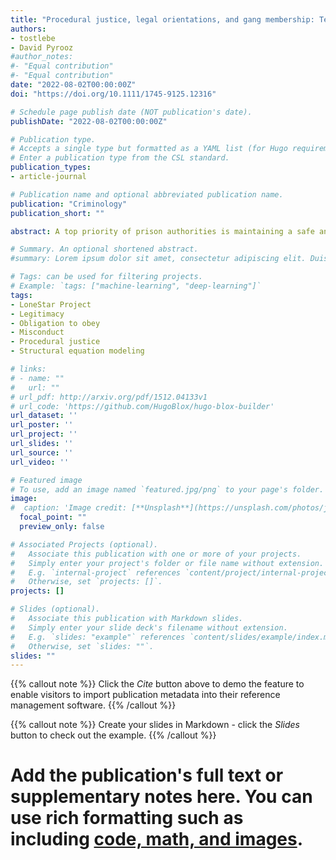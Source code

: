 ```yaml
---
title: "Procedural justice, legal orientations, and gang membership: Testing an alternative explanation to understand the gang-misconduct link"
authors:
- tostlebe
- David Pyrooz
#author_notes:
#- "Equal contribution"
#- "Equal contribution"
date: "2022-08-02T00:00:00Z"
doi: "https://doi.org/10.1111/1745-9125.12316"

# Schedule page publish date (NOT publication's date).
publishDate: "2022-08-02T00:00:00Z"

# Publication type.
# Accepts a single type but formatted as a YAML list (for Hugo requirements).
# Enter a publication type from the CSL standard.
publication_types: 
- article-journal

# Publication name and optional abbreviated publication name.
publication: "Criminology"
publication_short: ""

abstract: A top priority of prison authorities is maintaining a safe and orderly institutional environment. Gangs are believed to impede this objective, warranting bespoke policies and practices. Drawing on the process-based model of regulation, we depart from orthodox explanations for the gang–misconduct link and argue that gang affiliates are treated less fairly than nongang affiliates owing to suppression-oriented administrative policies and harsher day-to-day interactions with officers, which, in turn, impact compliance. We use administrative and survey data sources based on a sample of 802 male prisoners and generalized structural equation modeling to examine whether procedural justice and legal orientations mediate the association between official classification of gang affiliation and self-reported misconduct. Our findings reveal partial support for the process-based model: procedural justice and legitimacy are poorer among gang than among nongang respondents but do not mediate the gang–misconduct link. The traditional pathway between procedural justice, legitimacy, and obligation to obey was observed, none of which were related to misconduct, standing in sharp contrast to the expectations of the process-based model. These findings suggest that factors other than procedural justice and legal orientations may be more relevant for rule violations among gangs, specifically, and within correctional environments, generally.

# Summary. An optional shortened abstract.
#summary: Lorem ipsum dolor sit amet, consectetur adipiscing elit. Duis posuere tellus ac convallis placerat. Proin tincidunt magna sed ex sollicitudin condimentum.

# Tags: can be used for filtering projects.
# Example: `tags: ["machine-learning", "deep-learning"]`
tags: 
- LoneStar Project
- Legitimacy
- Obligation to obey
- Misconduct
- Procedural justice
- Structural equation modeling

# links:
# - name: ""
#   url: ""
# url_pdf: http://arxiv.org/pdf/1512.04133v1
# url_code: 'https://github.com/HugoBlox/hugo-blox-builder'
url_dataset: ''
url_poster: ''
url_project: ''
url_slides: ''
url_source: ''
url_video: ''

# Featured image
# To use, add an image named `featured.jpg/png` to your page's folder. 
image:
#  caption: 'Image credit: [**Unsplash**](https://unsplash.com/photos/jdD8gXaTZsc)'
  focal_point: ""
  preview_only: false

# Associated Projects (optional).
#   Associate this publication with one or more of your projects.
#   Simply enter your project's folder or file name without extension.
#   E.g. `internal-project` references `content/project/internal-project/index.md`.
#   Otherwise, set `projects: []`.
projects: []

# Slides (optional).
#   Associate this publication with Markdown slides.
#   Simply enter your slide deck's filename without extension.
#   E.g. `slides: "example"` references `content/slides/example/index.md`.
#   Otherwise, set `slides: ""`.
slides: ""
---
```


{{% callout note %}}
Click the *Cite* button above to demo the feature to enable visitors to import publication metadata into their reference management software.
{{% /callout %}}

{{% callout note %}}
Create your slides in Markdown - click the *Slides* button to check out the example.
{{% /callout %}}

# Add the publication's **full text** or **supplementary notes** here. You can use rich formatting such as including [code, math, and images](https://docs.hugoblox.com/content/writing-markdown-latex/).
